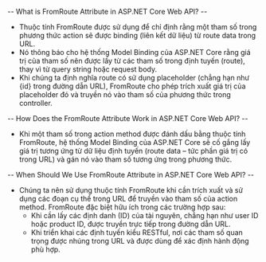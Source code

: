 -- What is FromRoute Attribute in ASP.NET Core Web API? --
- Thuộc tính FromRoute được sử dụng để chỉ định rằng một tham số trong phương thức action sẽ được binding (liên kết dữ liệu) từ route data trong URL. 
- Nó thông báo cho hệ thống Model Binding của ASP.NET Core rằng giá trị của tham số nên được lấy từ các tham số trong định tuyến (route), thay vì từ query string hoặc request body. 
- Khi chúng ta định nghĩa route có sử dụng placeholder (chẳng hạn như {id} trong đường dẫn URL), FromRoute cho phép trích xuất giá trị của placeholder đó và truyền nó vào tham số của phương thức trong controller.

-- How Does the FromRoute Attribute Work in ASP.NET Core Web API? --
- Khi một tham số trong action method được đánh dấu bằng thuộc tính FromRoute, hệ thống Model Binding của ASP.NET Core sẽ cố gắng lấy giá trị tương ứng từ dữ liệu định tuyến (route data – tức phần giá trị có trong URL) và gán nó vào tham số tương ứng trong phương thức.

-- When Should We Use FromRoute Attribute in ASP.NET Core Web API? --
- Chúng ta nên sử dụng thuộc tính FromRoute khi cần trích xuất và sử dụng các đoạn cụ thể trong URL để truyền vào tham số của action method. FromRoute đặc biệt hữu ích trong các trường hợp sau:
  - Khi cần lấy các định danh (ID) của tài nguyên, chẳng hạn như user ID hoặc product ID, được truyền trực tiếp trong đường dẫn URL.
  - Khi triển khai các định tuyến kiểu RESTful, nơi các tham số quan trọng được nhúng trong URL và được dùng để xác định hành động phù hợp.